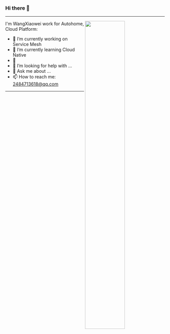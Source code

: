 ### Hi there 👋

<!--
**XiaoweiM/XiaoweiM** is a ✨ _special_ ✨ repository because its `README.md` (this file) appears on your GitHub profile.
-->

---

[<img align="right" width="50%" src="https://github-readme-stats.vercel.app/api?username=XiaoweiM&show_icons=true&theme=radical">](https://metrics.lecoq.io/XiaoweiM?template=classic)


I'm WangXiaowei work for Autohome, Cloud Platform:

- 🔭 I’m currently working on Service Mesh
- 🌱 I’m currently learning Cloud Native
- 👯 
- 🤔 I’m looking for help with ...
- 💬 Ask me about ...
- 📫 How to reach me: 2484713618@qq.com

---




